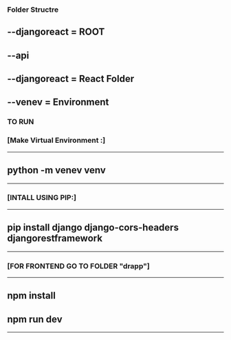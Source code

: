### Folder Structre

## --djangoreact = ROOT

## --api

## --djangoreact = React Folder

## --venev = Environment

### TO RUN

### [Make Virtual Environment :]

---

## python -m venev venv

---

### [INTALL USING PIP:]

---

## pip install django django-cors-headers djangorestframework

---

### [FOR FRONTEND GO TO FOLDER "drapp"]

---

## npm install

## npm run dev

---
